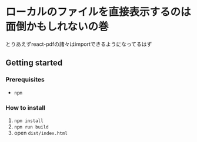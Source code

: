 # ローカルのファイルを直接表示するのは面倒かもしれないの巻
とりあえずreact-pdfの諸々はimportできるようになってるはず

## Getting started
### Prerequisites
- `npm`

### How to install
1. `npm install`
2. `npm run build`
3. open `dist/index.html`


